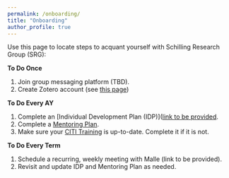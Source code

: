 ```yaml
---
permalink: /onboarding/
title: "Onboarding"
author_profile: true
---
```


Use this page to locate steps to acquant yourself with Schilling Research Group (SRG):

**To Do Once**
1. Join group messaging platform (TBD). 
2. Create Zotero account (see [this page](https://schillingmr.github.io/schilling-rg/portfolio/citation-management/))

**To Do Every AY**
1. Complete an [Individual Development Plan (IDP)]([link to be provided](https://docs.google.com/document/d/10H6KeR3W_oNycgeoGkz0QZbW9cUxJ5j487ZjktIxWbs/edit?usp=sharing).
2. Complete a [Mentoring Plan](https://docs.google.com/document/d/1lVPOhaGQ7zV01xwUOo_bu2AJRiZPzDBlRiUjcAO7XMQ/edit?usp=sharing).
3. Make sure your [CITI Training](https://researchcompliance.asu.edu/human-subjects/training/) is up-to-date. Complete it if it is not. 

**To Do Every Term**
1. Schedule a recurring, weekly meeting with Malle (link to be provided). 
2. Revisit and update IDP and Mentoring Plan as needed. 

